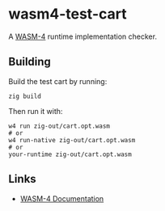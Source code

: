 # wasm4-test-cart

A [WASM-4](https://wasm4.org) runtime implementation checker.

## Building

Build the test cart by running:

```shell
zig build
```

Then run it with:

```shell
w4 run zig-out/cart.opt.wasm
# or
w4 run-native zig-out/cart.opt.wasm
# or
your-runtime zig-out/cart.opt.wasm
```

## Links

- [WASM-4 Documentation](https://wasm4.org/docs)
